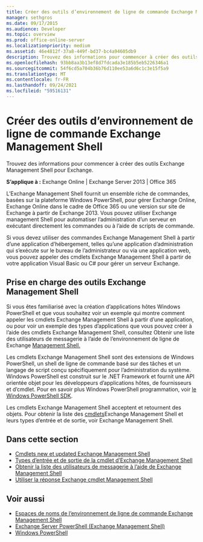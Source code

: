 ```yaml
---
title: Créer des outils d’environnement de ligne de commande Exchange Management Shell
manager: sethgros
ms.date: 09/17/2015
ms.audience: Developer
ms.topic: overview
ms.prod: office-online-server
ms.localizationpriority: medium
ms.assetid: 46e4812f-37a8-449f-bd37-bc4a94605db9
description: Trouvez des informations pour commencer à créer des outils Exchange Management Shell pour Exchange.
ms.openlocfilehash: 93bb8aa3b13ef8d7fdcada3e185b5eb5226346a1
ms.sourcegitcommit: 54f6cd5a704b36b76d110ee53a6d6c1c3e15f5a9
ms.translationtype: MT
ms.contentlocale: fr-FR
ms.lasthandoff: 09/24/2021
ms.locfileid: "59516131"
---
```

# <a name="create-exchange-management-shell-tools"></a>Créer des outils d’environnement de ligne de commande Exchange Management Shell

Trouvez des informations pour commencer à créer des outils Exchange Management Shell pour Exchange.

**S’applique à :** Exchange Online | Exchange Server 2013 | Office 365
  
L’Exchange Management Shell fournit un ensemble riche de commandes, basées sur la plateforme Windows PowerShell, pour gérer Exchange Online, Exchange Online dans le cadre de Office 365 ou une version sur site de Exchange à partir de Exchange 2013. Vous pouvez utiliser Exchange management Shell pour automatiser l’administration d’un serveur en exécutant directement les commandes ou à l’aide de scripts de commande.
  
Si vous devez utiliser des commandes Exchange Management Shell à partir d’une application d’hébergement, telles qu’une application d’administration qui s’exécute sur le bureau de l’administrateur ou via une application web, vous pouvez appeler des cmdlets Exchange Management Shell à partir de votre application Visual Basic ou C# pour gérer un serveur Exchange.
  
## <a name="get-started-with-exchange-management-shell-tools"></a>Prise en charge des outils Exchange Management Shell
<a name="SP15GettingStartedTemplate_WhatDoYouNeed"> </a>

Si vous êtes familiarisé avec la création d’applications hôtes Windows PowerShell et que vous souhaitez voir un exemple qui montre comment appeler les cmdlets Exchange Management Shell à partir d’une application, ou pour voir un exemple des types d’applications que vous pouvez créer à l’aide des cmdlets Exchange Management Shell, consultez Obtenir une liste des utilisateurs de messagerie à l’aide de l’environnement de ligne de Exchange [Management Shell.](how-to-get-a-list-of-mail-users-by-using-the-exchange-management-shell.md)
  
Les cmdlets Exchange Management Shell sont des extensions de Windows PowerShell, un shell de ligne de commande basé sur des tâches et un langage de script conçu spécifiquement pour l’administration du système. Windows PowerShell est construit sur le .NET Framework et fournit une API orientée objet pour les développeurs d’applications hôtes, de fournisseurs et d’cmdlet. Pour en savoir plus Windows PowerShell programmation, voir [le Windows PowerShell SDK](https://msdn.microsoft.com/library/dd835506%28VS.85%29.aspx).
  
Les cmdlets Exchange Management Shell acceptent et retournent des objets. Pour obtenir la liste des [cmdlets](exchange-management-shell-cmdlet-input-and-output-types.md)Exchange Management Shell et leurs types d’entrée et de sortie, voir Exchange Management Shell.
  
## <a name="in-this-section"></a>Dans cette section

- [Cmdlets new et updated Exchange Management Shell](new-and-updated-exchange-management-shell-cmdlets.md)  
- [Types d’entrée et de sortie de la cmdlet d’Exchange Management Shell](exchange-management-shell-cmdlet-input-and-output-types.md)
- [Obtenir la liste des utilisateurs de messagerie à l’aide de Exchange Management Shell](how-to-get-a-list-of-mail-users-by-using-the-exchange-management-shell.md)
- [Utiliser la réponse Exchange cmdlet Management Shell](how-to-use-the-exchange-management-shell-cmdlet-response.md)


## <a name="see-also"></a>Voir aussi

- [Espaces de noms de l’environnement de ligne de commande Exchange Management Shell](exchange-management-shell-namespaces.md)  
- [Exchange Server PowerShell (Exchange Management Shell)](https://docs.microsoft.com/powershell/exchange/exchange-server/exchange-management-shell?view=exchange-ps)  
- [Windows PowerShell](https://msdn.microsoft.com/library/dd835506%28v=vs.85%29.aspx)
    


